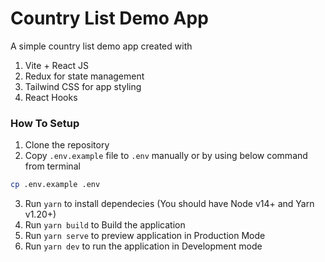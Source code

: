 # Country List Demo App 

A simple country list demo app created with

1. Vite + React JS
2. Redux for state management
3. Tailwind CSS for app styling
4. React Hooks



### How To Setup

1. Clone the repository
2. Copy `.env.example` file to `.env` manually or by using below command from terminal

```bash
cp .env.example .env
```

3. Run `yarn` to install dependecies (You should have Node v14+ and Yarn v1.20+)
4. Run `yarn build` to Build the application
5. Run `yarn serve` to preview application in Production Mode
6. Run `yarn dev` to run the application in Development mode

